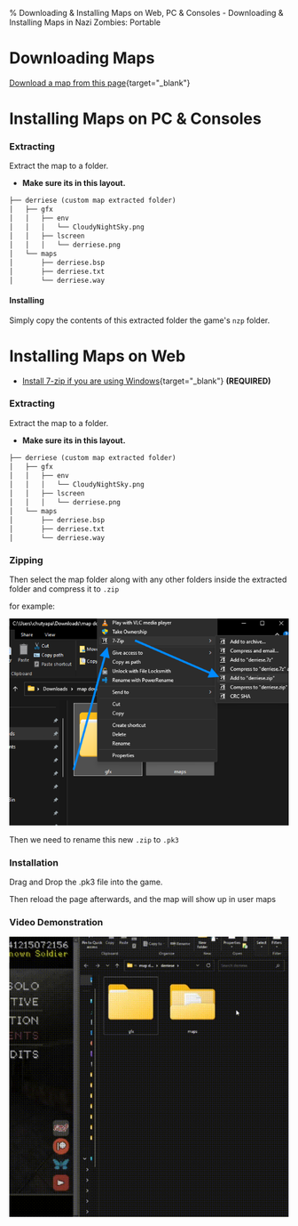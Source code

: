 % Downloading & Installing Maps on Web, PC & Consoles - Downloading & Installing Maps in Nazi Zombies: Portable


# Downloading Maps

[Download a map from this page](https://github.com/nzp-team/nzportable/discussions/categories/map-releases){target="_blank"}



# Installing Maps on PC & Consoles

### Extracting 
Extract the map to a folder.


- **Make sure its in this layout.**
```
├── derriese (custom map extracted folder)
│   ├── gfx
│   │   ├── env
│   │   │   └── CloudyNightSky.png
│   │   ├── lscreen
│   │   │   └── derriese.png
│   └── maps
│       ├── derriese.bsp
│       ├── derriese.txt
│       └── derriese.way
```

#### Installing
Simply copy the contents of this extracted folder the game's `nzp` folder.


# Installing Maps on Web


 - [Install 7-zip if you are using Windows](https://www.7-zip.org/){target="_blank"} **(REQUIRED)**



### Extracting

Extract the map to a folder.


- **Make sure its in this layout.**
```
├── derriese (custom map extracted folder)
│   ├── gfx
│   │   ├── env
│   │   │   └── CloudyNightSky.png
│   │   ├── lscreen
│   │   │   └── derriese.png
│   └── maps
│       ├── derriese.bsp
│       ├── derriese.txt
│       └── derriese.way
```


### Zipping

Then select the map folder along with any other folders inside the extracted folder and compress it to `.zip`


for example:

![](../res/images/how-to-compress.webp)

Then we need to rename this new `.zip` to `.pk3` 

### Installation

Drag and Drop the .pk3 file into the game. 

Then reload the page afterwards, and the map will show up in user maps

### Video Demonstration

![gif showing how to install the map](../res/images/how-to-install-mapgif.gif)



